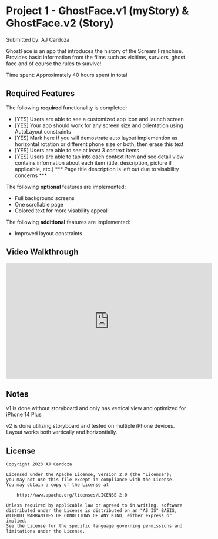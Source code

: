 # Project 1 - GhostFace.v1 (myStory) & GhostFace.v2 (Story)

Submitted by: AJ Cardoza

GhostFace is an app that introduces the history of the Scream Franchise. Provides basic information from the films such as vicitims, surviors, ghost face and of course the rules to survive!

Time spent: Approximately 40 hours spent in total

## Required Features

The following **required** functionality is completed:

- [YES] Users are able to see a customized app icon and launch screen
- [YES] Your app should work for any screen size and orientation using AutoLayout constraints
- [YES] Mark here if you will demostrate auto layout implemention as horizontal rotation or different phone size or both, then erase this text
- [YES] Users are able to see at least 3 context items
- [YES] Users are able to tap into each context item and see detail view contains information about each item (title, description, picture if applicable, etc.) *** Page title description is left out due to visability concerns ***
 
The following **optional** features are implemented:

- Full background screens
- One scrollable page
- Colored text for more visability appeal

The following **additional** features are implemented:

- Improved layout constraints

## Video Walkthrough

<iframe width="560" height="315" src="https://www.youtube.com/embed/LHW0xYdKZM4?si=a9XoMXClaAC7GePn" title="YouTube video player" frameborder="0" allow="accelerometer; autoplay; clipboard-write; encrypted-media; gyroscope; picture-in-picture; web-share" allowfullscreen>

<iframe width="560" height="315" a herf="https://www.youtube.com/embed/LHW0xYdKZM4?si=a9XoMXClaAC7GePn" title="YouTube video player" frameborder="0" allow="accelerometer; autoplay; clipboard-write; encrypted-media; gyroscope; picture-in-picture; web-share" allowfullscreen></iframe>


## Notes

v1 is done without storyboard and only has vertical view and optimized for iPhone 14 Plus

v2 is done utilizing storyboard and tested on multiple iPhone devices. Layout works both vertically and horizontially. 

## License

    Copyright 2023 AJ Cardoza

    Licensed under the Apache License, Version 2.0 (the "License");
    you may not use this file except in compliance with the License.
    You may obtain a copy of the License at

        http://www.apache.org/licenses/LICENSE-2.0

    Unless required by applicable law or agreed to in writing, software
    distributed under the License is distributed on an "AS IS" BASIS,
    WITHOUT WARRANTIES OR CONDITIONS OF ANY KIND, either express or implied.
    See the License for the specific language governing permissions and
    limitations under the License.
